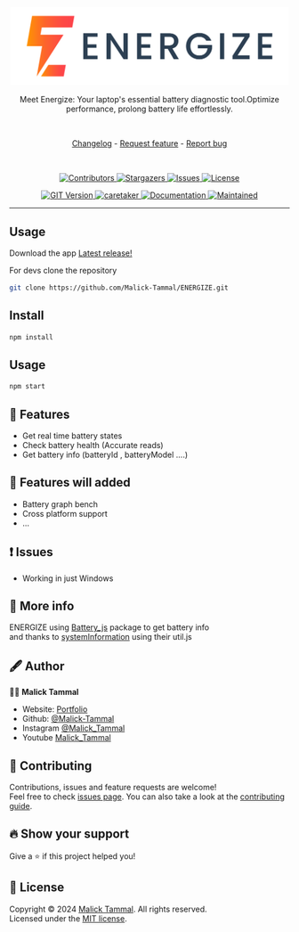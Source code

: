 <p align="center">
<img src="./asset/images/Banner.png" width="500" alt="ENERGIZE banner" />
</p>

<p align="center">Meet Energize: Your laptop&#39;s essential battery diagnostic tool.Optimize performance, prolong battery life effortlessly.</p>

<br>


<p align="center">
  <a href="https://github.com/Malick-Tammal/ENERGIZE/blob/main/CHANGELOG.md" target="_blank">Changelog<a>
  -
  <a href="https://github.com/Malick-Tammal/ENERGIZE/issues/new">Request feature<a>
  -
  <a href="https://github.com/Malick-Tammal/ENERGIZE/issues/new">Report bug<a>
</p>

<br>

<p align="center">
<a href="https://github.com/Malick-Tammal/ENERGIZE/graphs/contributors" target="_blank">
  <img alt="Contributors" src="https://img.shields.io/github/contributors/Malick-Tammal/ENERGIZE.svg?style=for-the-badge">
</a>
<a href="https://github.com/Malick-Tammal/ENERGIZE/stargazers" target="_blank">
  <img alt="Stargazers" src="https://img.shields.io/github/stars/Malick-Tammal/ENERGIZE.svg?style=for-the-badge">
</a>
<a href="https://github.com/Malick-Tammal/ENERGIZE/issues" target="_blank">
  <img alt="Issues" src="https://img.shields.io/github/issues/Malick-Tammal/ENERGIZE.svg?style=for-the-badge">
</a>
<a href="https://github.com/Malick-Tammal/ENERGIZE/blob/main/LICENSE" target="_blank">
  <img alt="License" src="https://img.shields.io/github/license/Malick-Tammal/ENERGIZE.svg?style=for-the-badge">
</a>
</p>

<p align="center">
  <a href="https://github.com/Malick-Tammal/ENERGIZE/releases" target="_blank">
    <img alt="GIT Version" src="https://img.shields.io/github/v/release/Malick-Tammal/ENERGIZE" />
  </a>
  <a href="https://github.com/Malick-Tammal" target="_blank">
    <img alt="caretaker" src="https://img.shields.io/badge/caretaker-malick--tammal-blue.svg?style=flat-square" />
  </a>
  <a href="https://github.com/Malick-Tammal/ENERGIZE/blob/main/README.md" target="_blank">
    <img alt="Documentation" src="https://img.shields.io/badge/documentation-yes-brightgreen.svg" />
  </a>
  <a href="https://github.com/Malick-Tammal/battery_util/graphs/commit-activity" target="_blank">
    <img alt="Maintained" src="https://img.shields.io/badge/Maintained%3F-yes-green.svg" />
  </a>
</p>

---

## Usage

Download the app [Latest release!](https://github.com/Malick-Tammal/ENERGIZE/releases/download/v1.0.0/energize-Setup-1.0.0.exe)

For devs clone the repository

```sh
git clone https://github.com/Malick-Tammal/ENERGIZE.git
```

## Install

```sh
npm install
```

## Usage

```sh
npm start
```

## 🌟 Features

- Get real time battery states
- Check battery health (Accurate reads)
- Get battery info (batteryId , batteryModel ....)

## 🚀 Features will added

- Battery graph bench
- Cross platform support
- ...

## ❗ Issues

- Working in just Windows

## 📑 More info

ENERGIZE using [Battery_js](https://github.com/Malick-Tammal/Battery_JS) package to get battery info<br>
and thanks to [systemInformation](https://github.com/sebhildebrandt/systeminformation) using their util.js

## 🖋️ Author

🧑🏽 **Malick Tammal**

- Website: [Portfolio](http://malicktammal.netlify.app/)
- Github: [@Malick-Tammal](https://github.com/Malick-Tammal)
- Instagram [@Malick_Tammal](https://www.instagram.com/malick_tammal/)
- Youtube [Malick_Tammal](https://www.youtube.com/channel/UCmLTg0TBizTda3dpSObkA2w)

## 🤝 Contributing

Contributions, issues and feature requests are welcome!<br />Feel free to check [issues page](https://github.com/Malick-Tammal/ENERGIZE/issues). You can also take a look at the [contributing guide](https://docs.github.com/en/communities/setting-up-your-project-for-healthy-contributions/setting-guidelines-for-repository-contributors).

## 🔥 Show your support

Give a ⭐️ if this project helped you!

## 📜 License

Copyright © 2024 [Malick Tammal](https://github.com/Malick-Tammal). All rights reserved.<br />
Licensed under the [MIT license](https://github.com/Malick-Tammal/ENERGIZE?tab=MIT-1-ov-file).

<!-- MARKDOWN LINKS & IMAGES -->

[contributors-url]: https://github.com/Malick-Tammal/ENERGIZE/graphs/contributors
[contributors-shield]: https://img.shields.io/github/contributors/Malick-Tammal/ENERGIZE.svg?style=for-the-badge
[stars-shield]: https://img.shields.io/github/stars/Malick-Tammal/ENERGIZE.svg?style=for-the-badge
[stars-url]: https://github.com/Malick-Tammal/ENERGIZE/stargazers
[issues-shield]: https://img.shields.io/github/issues/Malick-Tammal/ENERGIZE.svg?style=for-the-badge
[issues-url]: https://github.com/Malick-Tammal/ENERGIZE/issues
[license-shield]: https://img.shields.io/github/license/Malick-Tammal/ENERGIZE.svg?style=for-the-badge
[license-url]: https://github.com/Malick-Tammal/ENERGIZE/blob/main/LICENSE
[version-shield]: https://img.shields.io/github/v/tag/Malick-Tammal/ENERGIZE
[version-url]: https://github.com/Malick-Tammal/ENERGIZE/releases
